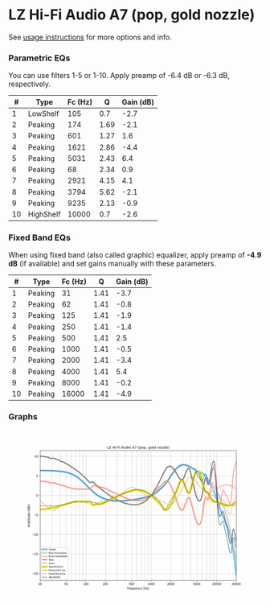 # LZ Hi-Fi Audio A7 (pop, gold nozzle)
See [usage instructions](https://github.com/jaakkopasanen/AutoEq#usage) for more options and info.

### Parametric EQs
You can use filters 1-5 or 1-10. Apply preamp of -6.4 dB or -6.3 dB, respectively.

|   # | Type      |   Fc (Hz) |    Q |   Gain (dB) |
|-----|-----------|-----------|------|-------------|
|   1 | LowShelf  |       105 | 0.7  |        -2.7 |
|   2 | Peaking   |       174 | 1.69 |        -2.1 |
|   3 | Peaking   |       601 | 1.27 |         1.6 |
|   4 | Peaking   |      1621 | 2.86 |        -4.4 |
|   5 | Peaking   |      5031 | 2.43 |         6.4 |
|   6 | Peaking   |        68 | 2.34 |         0.9 |
|   7 | Peaking   |      2921 | 4.15 |         4.1 |
|   8 | Peaking   |      3794 | 5.62 |        -2.1 |
|   9 | Peaking   |      9235 | 2.13 |        -0.9 |
|  10 | HighShelf |     10000 | 0.7  |        -2.6 |

### Fixed Band EQs
When using fixed band (also called graphic) equalizer, apply preamp of **-4.9 dB** (if available) and set gains manually with these parameters.

|   # | Type    |   Fc (Hz) |    Q |   Gain (dB) |
|-----|---------|-----------|------|-------------|
|   1 | Peaking |        31 | 1.41 |        -3.7 |
|   2 | Peaking |        62 | 1.41 |        -0.8 |
|   3 | Peaking |       125 | 1.41 |        -1.9 |
|   4 | Peaking |       250 | 1.41 |        -1.4 |
|   5 | Peaking |       500 | 1.41 |         2.5 |
|   6 | Peaking |      1000 | 1.41 |        -0.5 |
|   7 | Peaking |      2000 | 1.41 |        -3.4 |
|   8 | Peaking |      4000 | 1.41 |         5.4 |
|   9 | Peaking |      8000 | 1.41 |        -0.2 |
|  10 | Peaking |     16000 | 1.41 |        -4.9 |

### Graphs
![](./LZ%20Hi-Fi%20Audio%20A7%20(pop,%20gold%20nozzle).png)
